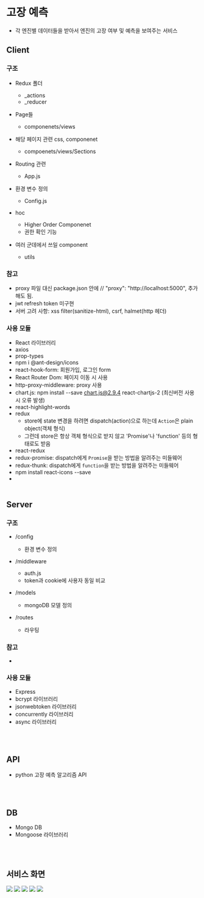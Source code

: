 # 고장 예측

- 각 엔진별 데이터들을 받아서 엔진의 고장 여부 및 예측을 보여주는 서비스

## Client

### 구조

- Redux 폴더

  - \_actions
  - \_reducer

- Page들

  - componenets/views

- 해당 페이지 관련 css, componenet

  - compoenets/views/Sections

- Routing 관련

  - App.js

- 환경 변수 정의

  - Config.js

- hoc

  - Higher Order Componenet
  - 권한 확인 기능

- 여러 군데에서 쓰일 component
  - utils

### 참고

- proxy 파일 대신 package.json 안에 // "proxy": "http://localhost:5000", 추가해도 됨.
- jwt refresh token 미구현
- 서버 고려 사항: xss filter(sanitize-html), csrf, halmet(http 헤더)

### 사용 모듈

- React 라이브러리
- axios
- prop-types
- npm i @ant-design/icons
- react-hook-form: 회원가입, 로그인 form
- React Router Dom: 페이지 이동 시 사용
- http-proxy-middleware: proxy 사용
- chart.js: npm install --save chart.js@2.9.4 react-chartjs-2 (최신버전 사용 시 오류 발생)
- react-highlight-words
- redux
  - store에 state 변경을 하려면 dispatch(action)으로 하는데 `Action`은 plain object(객체 형식)
  - 그런데 store은 항상 객체 형식으로 받지 않고 'Promise'나 'function' 등의 형태로도 받음
- react-redux
- redux-promise: dispatch에게 `Promise`을 받는 방법을 알려주는 미들웨어
- redux-thunk: dispatch에게 `function`을 받는 방법을 알려주는 미들웨어
- npm install react-icons --save
- <br><br>

## Server

### 구조

- /config

  - 환경 변수 정의

- /middleware
  - auth.js
  - token과 cookie에 사용자 동일 비교
- /models
  - mongoDB 모델 정의
- /routes
  - 라우팅

### 참고

-

### 사용 모듈

- Express
- bcrypt 라이브러리
- jsonwebtoken 라이브러리
- concurrently 라이브러리
- async 라이브러리

<br><br>

## API

- python 고장 예측 알고리즘 API

<br><br>

## DB

- Mongo DB
- Mongoose 라이브러리

<br><br>

## 서비스 화면

<img src="https://github.com/in3166/predict_react/blob/master/img/메인.png" />
<img src="https://github.com/in3166/predict_react/blob/master/img/예측.png" />
<img src="https://github.com/in3166/predict_react/blob/master/img/user.png" />
<img src="https://github.com/in3166/predict_react/blob/master/img/user1.png" />
<img src="https://github.com/in3166/predict_react/blob/master/img/user2.png" />
